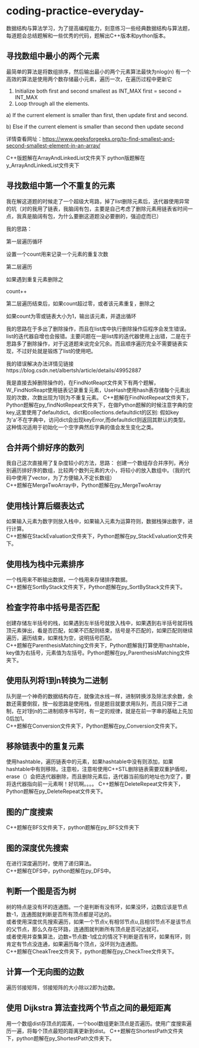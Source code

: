 # coding-practice-everyday-
数据结构与算法学习，为了提高编程能力，刻意练习一些经典数据结构与算法题，每道题会总结题解和一些优秀的代码，题解出C++版本和python版本。
## 寻找数组中最小的两个元素
最简单的算法是将数组排序，然后输出最小的两个元素算法最快为nlog(n)
有一个高效的算法是使用两个数存储最小元素，遍历一次，在遍历过程中更新它
1) Initialize both first and second smallest as INT_MAX
   first = second = INT_MAX
2) Loop through all the elements.
  
  a) If the current element is smaller than first, then update first 
       and second. 
   
  b) Else if the current element is smaller than second then update 
    second
  
  详情查看网址：https://www.geeksforgeeks.org/to-find-smallest-and-second-smallest-element-in-an-array/
  
  C++版题解在ArrayAndLinkedList文件夹下
  python版题解在y_ArrayAndLinkedList文件夹下
  ## 寻找数组中第一个不重复的元素
  我在解这道题的时候走了一个超级大弯路，掉了list删除元素后，迭代器使用异常的坑（对的我用了链表，我脑阔有包，主要是自己考虑了删除元素用链表省时间一点，我真是脑阔有包，为什么要删这道题没必要删的，强迫症而已）
  
我的思路：

第一层遍历循环

设置一个count用来记录一个元素的重复次数

第二层遍历

如果遇到重复元素删除之

count++

第二层遍历结束后，如果count超过零，或者该元素重复，删除之

如果count为零或链表大小为1，输出该元素，并退出循环

我的思路在于多出了删除操作，而且在list库中执行删除操作后程序会发生错误。list的迭代器自增也会报错。主要问题在一是list库的迭代器使用上出错，二是在于思路多了删除操作，对于这道题来说完全冗余。而且顺序遍历完全不需要链表实现，不过好处就是锻炼了list的使用吧。

我的错误解决办法详情见链接https://blog.csdn.net/albertsh/article/details/49952887

我是直接去掉删除操作的，在FindNotReapt文件夹下有两个题解，W_FindNotReapt使用链表记录重复元素，UseHash使用hash表存储每个元素出现的次数，次数出现为1则为不重复元素。
C++题解在FindNotRepeat文件夹下，
Python题解在py_findNotRepeat文件夹下，在做Python题解的时候注意字典的空key,这里使用了defaultdict。dict和collections.defaultdict的区别:
假如key为'a'不在字典中，访问dict会出现keyError,而defaultdict则返回其默认的类型。这种情况适用于初始化一个空字典然后字典的值会发生变化之类。
## 合并两个排好序的数列
我自己这次直接用了复杂度较小的方法，思路：
创建一个数组存合并序列，再分别遍历排好序的数组，比较两个数列元素的大小，将较小的放入数组中。（我的代码中使用了vector，为了方便输入不定长数组）  
C++题解在MergeTwoArray中，Python题解在py_MergeTwoArray
## 使用栈计算后缀表达式
如果输入元素为数字则放入栈中，如果输入元素为运算符则，数据栈弹出数字，进行计算。    
C++题解在StackEvaluation文件夹下，Python题解在py_StackEvaluation文件夹下。
## 使用栈为栈中元素排序
一个栈用来不断输出数据，一个栈用来存储排序数据。  
C++题解在SortByStack文件夹下，Python题解在py_SortByStack文件夹下。
## 检查字符串中括号是否匹配
创建存储左半括号的栈，如果遇到左半括号就放入栈中，如果遇到右半括号就将栈顶元素弹出，看是否匹配，如果不匹配则结束，括号是不匹配的，如果匹配则继续遍历，遍历结束，如果栈为空，说明括号匹配。  
C++题解在ParenthesisMatching文件夹下，Python题解我打算使用hashtable，key值为右括号，元素值为左括号。Python题解在py_ParenthesisMatching文件夹下。
## 使用队列将1到n转换为二进制
队列是一个神奇的数据结构存在，就像流水线一样，进制转换涉及除法求余数，余数还需要倒叙，按一般思路是使用栈，但是题目就要求用队列，而且只限于二进制，在对1到n的二进制顺序书写时，有一定的规律，就是在前一字串的基础上先加0后加1。  
C++题解在Conversion文件夹下，Python题解在py_Conversion文件夹下。
## 移除链表中的重复元素 
使用hashtable，遍历链表中的元素，如果hashtable中没有则添加，如果hashtable中有则移除。注意啦，注意啦使用C++STL删除链表需要双重护盾啦，erase（）会把迭代器删除，而且删除元素后，迭代器当前指的地址也为空了，要将迭代器指向前一元素啊！好坑啊。。。。
C++题解在DeleteRepeat文件夹下，Python题解在py_DeleteRepeat文件夹下。
## 图的广度搜索
C++题解在BFS文件夹下，python题解在py_BFS文件夹下
## 图的深度优先搜索
在进行深度遍历时，使用了递归算法。  
C++题解在DFS中，python题解在py_DFS中。 
## 判断一个图是否为树
树的特点是没有环的连通图。一个是判断有没有环，如果没环，边数应该是节点数-1，连通图就判断是否所有顶点都是可达的。  
或者使用深度优先搜索遍历，如果一个节点v,有相邻节点u,且相邻节点不是该节点的父节点，那么久存在环路，连通图就判断所有顶点是否可达就可。  
或者使用并查集算法，边数=节点数-1成立的情况下判断是否有环，如果有环，则肯定有节点没连通，如果遍历每个顶点，没环则为连通图。  
C++题解在CheakTree文件夹下，python题解在py_CheckTree文件夹下。
## 计算一个无向图的边数
遍历邻接矩阵，邻接矩阵的大小除以2即为边数。
## 使用 Dijkstra 算法查找两个节点之间的最短距离
用一个数组dist存顶点的距离，一个bool数组更新顶点是否遍历。使用广度搜索遍历一遍，将每个顶点最短的距离更新到dist。
C++题解在ShortestPath文件夹下，python题解在py_ShortestPath文件夹下。


